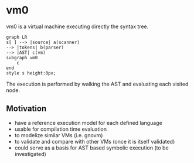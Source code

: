 # vm0

vm0 is a virtual machine executing directly the syntax tree.

```mermaid
graph LR
s[ ] --> |source| a(scanner)
--> |tokens| b(parser)
--> |AST| c(vm)
subgraph vm0
    c
end
style s height:0px;
```

The execution is performed by walking the AST and evaluating each
visited node.


## Motivation

- have a reference execution model for each defined language
- usable for compilation time evaluation
- to modelize similar VMs (i.e. gnovm)
- to validate and compare with other VMs (once it is itself validated)
- could serve as a basis for AST based symbolic execution (to be
  investigated)
